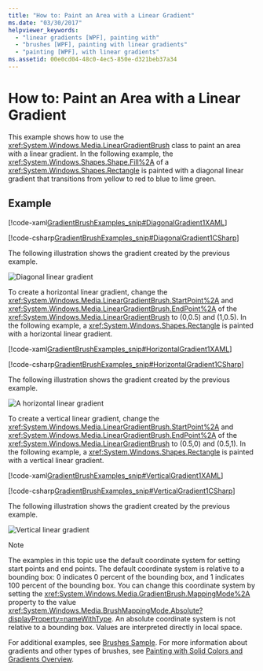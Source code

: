 ```yaml
---
title: "How to: Paint an Area with a Linear Gradient"
ms.date: "03/30/2017"
helpviewer_keywords: 
  - "linear gradients [WPF], painting with"
  - "brushes [WPF], painting with linear gradients"
  - "painting [WPF], with linear gradients"
ms.assetid: 00e0cd04-48c0-4ec5-850e-d321beb37a34
---
```

# How to: Paint an Area with a Linear Gradient
This example shows how to use the <xref:System.Windows.Media.LinearGradientBrush> class to paint an area with a linear gradient. In the following example, the <xref:System.Windows.Shapes.Shape.Fill%2A> of a <xref:System.Windows.Shapes.Rectangle> is painted with a diagonal linear gradient that transitions from yellow to red to blue to lime green.  
  
## Example  
 [!code-xaml[GradientBrushExamples_snip#DiagonalGradient1XAML](~/samples/snippets/xaml/VS_Snippets_Wpf/GradientBrushExamples_snip/XAML/LinearGradientBrushExample.xaml#diagonalgradient1xaml)]  
  
 [!code-csharp[GradientBrushExamples_snip#DiagonalGradient1CSharp](~/samples/snippets/csharp/VS_Snippets_Wpf/GradientBrushExamples_snip/CSharp/LinearGradientBrushExample.cs#diagonalgradient1csharp)]  
  
 The following illustration shows the gradient created by the previous example.  
  
 ![Diagonal linear gradient](./media/graphicsmm-diagonallgb.jpg "graphicsmm_DiagonalLGB")  
  
 To create a horizontal linear gradient, change the <xref:System.Windows.Media.LinearGradientBrush.StartPoint%2A> and <xref:System.Windows.Media.LinearGradientBrush.EndPoint%2A> of the <xref:System.Windows.Media.LinearGradientBrush> to (0,0.5) and (1,0.5). In the following example, a <xref:System.Windows.Shapes.Rectangle> is painted with a horizontal linear gradient.  
  
 [!code-xaml[GradientBrushExamples_snip#HorizontalGradient1XAML](~/samples/snippets/xaml/VS_Snippets_Wpf/GradientBrushExamples_snip/XAML/LinearGradientBrushExample.xaml#horizontalgradient1xaml)]  
  
 [!code-csharp[GradientBrushExamples_snip#HorizontalGradient1CSharp](~/samples/snippets/csharp/VS_Snippets_Wpf/GradientBrushExamples_snip/CSharp/LinearGradientBrushExample.cs#horizontalgradient1csharp)]  
  
 The following illustration shows the gradient created by the previous example.  
  
 ![A horizontal linear gradient](./media/graphicsmm-horizontallgb.jpg "graphicsmm_HorizontalLGB")  
  
 To create a vertical linear gradient, change the <xref:System.Windows.Media.LinearGradientBrush.StartPoint%2A> and <xref:System.Windows.Media.LinearGradientBrush.EndPoint%2A> of the <xref:System.Windows.Media.LinearGradientBrush> to (0.5,0) and (0.5,1). In the following example, a <xref:System.Windows.Shapes.Rectangle> is painted with a vertical linear gradient.  
  
 [!code-xaml[GradientBrushExamples_snip#VerticalGradient1XAML](~/samples/snippets/xaml/VS_Snippets_Wpf/GradientBrushExamples_snip/XAML/LinearGradientBrushExample.xaml#verticalgradient1xaml)]  
  
 [!code-csharp[GradientBrushExamples_snip#VerticalGradient1CSharp](~/samples/snippets/csharp/VS_Snippets_Wpf/GradientBrushExamples_snip/CSharp/LinearGradientBrushExample.cs#verticalgradient1csharp)]  
  
 The following illustration shows the gradient created by the previous example.  
  
 ![Vertical linear gradient](./media/graphicsmm-verticallgb.jpg "graphicsmm_VerticalLGB")  
  
> [!NOTE]
>  The examples in this topic use the default coordinate system for setting start points and end points. The default coordinate system is relative to a bounding box: 0 indicates 0 percent of the bounding box, and 1 indicates 100 percent of the bounding box. You can change this coordinate system by setting the <xref:System.Windows.Media.GradientBrush.MappingMode%2A> property to the value <xref:System.Windows.Media.BrushMappingMode.Absolute?displayProperty=nameWithType>. An absolute coordinate system is not relative to a bounding box. Values are interpreted directly in local space.  
  
 For additional examples, see [Brushes Sample](https://go.microsoft.com/fwlink/?LinkID=159973). For more information about gradients and other types of brushes, see [Painting with Solid Colors and Gradients Overview](painting-with-solid-colors-and-gradients-overview.md).
